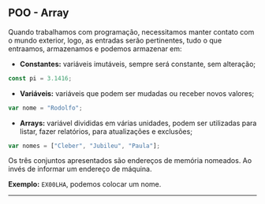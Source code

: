 ## POO - Array
Quando trabalhamos com programação, necessitamos manter contato com o mundo exterior, logo, as entradas serão pertinentes, tudo o que entraamos, armazenamos e podemos armazenar em: 
- **Constantes:** variáveis imutáveis, sempre será constante, sem alteração;
~~~ javascript
const pi = 3.1416;
~~~
- **Variáveis:** variáveis que podem ser mudadas ou receber novos valores;
~~~ javascript
var nome = "Rodolfo";
~~~
- **Arrays:** variável divididas em várias unidades, podem ser utilizadas para listar, fazer relatórios, para atualizações e exclusões; 
~~~ javascript
var nomes = ["Cleber", "Jubileu", "Paula"];
~~~

Os três conjuntos apresentados são endereços de memória nomeados. Ao invés de informar um endereço de máquina.

**Exemplo:** ``EX00LHA``, podemos colocar um nome. 

---

